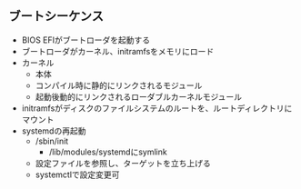 ## ブートシーケンス
- BIOS EFIがブートローダを起動する
- ブートローダがカーネル、initramfsをメモリにロード
- カーネル
    - 本体
    - コンパイル時に静的にリンクされるモジュール
    - 起動後動的にリンクされるローダブルカーネルモジュール
- initramfsがディスクのファイルシステムのルートを、ルートディレクトリにマウント
- systemdの再起動
    - /sbin/init
        - /lib/modules/systemdにsymlink
    - 設定ファイルを参照し、ターゲットを立ち上げる
    - systemctlで設定変更可

